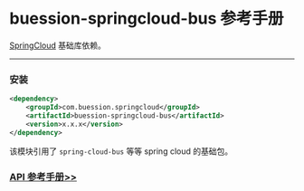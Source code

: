 # buession-springcloud-bus 参考手册


[SpringCloud](https://spring.io/projects/spring-cloud) 基础库依赖。


---


### 安装

```xml
<dependency>
    <groupId>com.buession.springcloud</groupId>
    <artifactId>buession-springcloud-bus</artifactId>
    <version>x.x.x</version>
</dependency>
```

该模块引用了 `spring-cloud-bus` 等等 spring cloud 的基础包。


### [API 参考手册>>](https://javadoc.io/static/com.buession.springcloud/buession-springcloud-bus/3.0.1/)